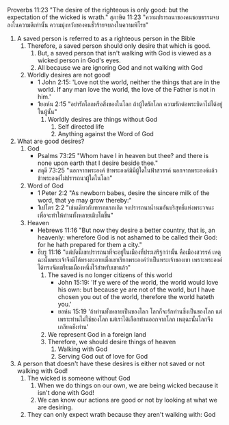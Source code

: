 Proverbs 11:23 "The desire of the righteous is only good: but the expectation of the wicked is wrath."
สุภาษิต 11:23 "ความปรารถนาของคนชอบธรรมจบลงในความดีเท่านั้น ความมุ่งหวังของคนชั่วร้ายจบลงในความพิโรธ"

1. A saved person is referred to as a righteous person in the Bible
    1. Therefore, a saved person should only desire that which is good.
       1. But, a saved person that isn't walking with God is viewed as a wicked person in God's eyes.
       2. All because we are ignoring God and not walking with God
    2. Worldly desires are not good!
        - 1 John 2:15: 'Love not the world, neither the things that are in the world. If any man love the world, the love of the Father is not in him.'
        - 1ยอห์น 2:15 "อย่ารักโลกหรือสิ่งของในโลก ถ้าผู้ใดรักโลก ความรักต่อพระบิดาไม่ได้อยู่ในผู้นั้น"
           1. Worldly desires are things without God
              1. Self directed life
              2. Anything against the Word of God
2. What are good desires?
    1. God
        - Psalms 73:25 "Whom have I in heaven but thee? and there is none upon earth that I desire beside thee."
        - สดุดี 73:25 "นอกจากพระองค์ ข้าพระองค์มิมีผู้ใดในฟ้าสวรรค์ นอกจากพระองค์แล้ว ข้าพระองค์ไม่ปรารถนาผู้ใดในโลก"
    2. Word of God
        - 1 Peter 2:2 "As newborn babes, desire the sincere milk of the word, that ye may grow thereby:"
        - 1เปโตร 2:2 "เช่นเดียวกับทารกแรกเกิด จงปรารถนาน้ำนมอันบริสุทธิ์แห่งพระวจนะ เพื่อจะทำให้ท่านทั้งหลายเติบโตขึ้น"
    3. Heaven
        - Hebrews 11:16 "But now they desire a better country, that is, an heavenly: wherefore God is not ashamed to be called their God: for he hath prepared for them a city."
        - ฮีบรู 11:16 "แต่บัดนี้เขาปรารถนาที่จะอยู่ในเมืองที่ประเสริฐกว่านั้น คือเมืองสวรรค์ เหตุฉะนั้นพระเจ้าจึงมิได้ทรงละอายเมื่อเขาเรียกพระองค์ว่าเป็นพระเจ้าของเขา เพราะพระองค์ได้ทรงจัดเตรียมเมืองหนึ่งไว้สำหรับเขาแล้ว"
          1. The saved is no longer citizens of this world
             - John 15:19: 'If ye were of the world, the world would love his own: but because ye are not of the world, but I have chosen you out of the world, therefore the world hateth you.'
             - ยอห์น 15:19 'ถ้าท่านทั้งหลายเป็นของโลก โลกก็จะรักท่านซึ่งเป็นของโลก แต่เพราะท่านไม่ใช่ของโลก แต่เราได้เลือกท่านออกจากโลก เหตุฉะนั้นโลกจึงเกลียดชังท่าน'
          2. We represent God in a foreign land
          3. Therefore, we should desire things of heaven 
             1. Walking with God
             2. Serving God out of love for God
3. A person that doesn't have these desires is either not saved or not walking with God!
   1. The wicked is someone without God
      1. When we do things on our own, we are being wicked because it isn't done with God!
      2. We can know our actions are good or not by looking at what we are desiring.
   2. They can only expect wrath because they aren't walking with: God

